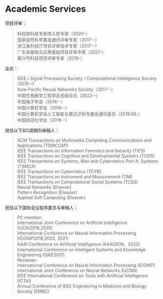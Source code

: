 ---
---

# Academic Services

项目评审：  
> 科技部科技专家库入库专家（2020-）  
> 国家自然科学基金通讯评审专家（2017--）  
> 浙江省科技厅项目评审技术专家（2017--）   
> 广东省基础与应用基础项目评审专家（2021-）  
> 嘉兴市科技项目评审专家（2019-）  

会员：  
> IEEE / Signal Processing Society / Computational Intelligence Society (2018--)  
> Asia-Pacific Neural Networks Society（2017--）  
> 中国生物医学工程学会高级会员（2022--）  
> 中国电子学会（2016--）  
> 中国计算机学会（2016--）  
> 中国计算机学会人工智能与模式识别专委会通讯委员（2019.08-）  
> 中国自动化学会（2018--）  

担任以下SCI源期刊审稿人：  
> ACM Transactions on Multimedia Computing Communications and Applications (TOMCCAP)  
IEEE Transactions on Information Forensics and Security (TIFS)  
IEEE Transactions on Cognitive and Developmental Systems (TCDS)  
IEEE Transactions on Systems, Man and Cybernetics-Part A: Systems (TSMCA)  
IEEE Transactions on Cybernetics (TCYB)  
IEEE Transactions on Instrument and Measurement (TIM)  
IEEE Transactions on Computational Social Systems (TCSS)  
Neural Networks (Elsevier)  
Pattern Recognition (Elsevier)  
Applied Soft Computing (Elsevier)  

担任以下国际会议程序委员与审稿人：  
> PC member:   
International Joint Conference on Artificial Intelligence (IJCAI2019,2020)  
International Conference on Neural Information Processing (ICONIP2018,2020, 2021)  
AAAI Conference on Artificial Intelligence (AAAI2018、2022)  
International Conference on Intelligent Systems and Knowledge Engineering (ISKE2017)  
Reviewer:  
International Conference on Neural Information Processing (ICONIP)  
International Joint Conference on Neural Networks (IJCNN)  
IEEE International Conference on Tools with Artificial Intelligence (ICTAI)  
Annual Conference of IEEE Engineering in Medicine and Biology Society (EMBC)  
